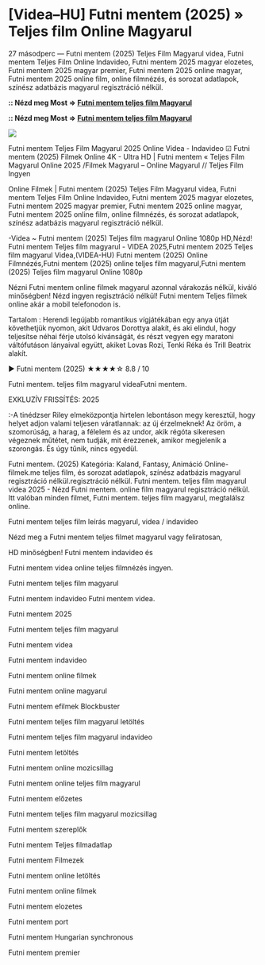 # [Videa–HU] Futni mentem (2025) » Teljes film Online Magyarul

27 másodperc — Futni mentem (2025) Teljes Film Magyarul videa, Futni mentem Teljes Film Online Indavideo, Futni mentem 2025 magyar elozetes, Futni mentem 2025 magyar premier, Futni mentem 2025 online magyar, Futni mentem 2025 online film, online filmnézés, és sorozat adatlapok, színész adatbázis magyarul regisztráció nélkül.

**:: Nézd meg Most => [Futni mentem teljes film Magyarul](https://t.co/0eT5CZ5W6g)**

**:: Nézd meg Most => [Futni mentem teljes film Magyarul](https://t.co/0eT5CZ5W6g)**

<p dir="auto"><a href="https://t.co/0eT5CZ5W6g" title="GITHUB" rel="nofollow"><img src="https://i.imgur.com/jhNGoEt.gif" style="max-width: 100%;"></a></p>

Futni mentem Teljes Film Magyarul 2025 Online Videa - Indavideo ☑ Futni mentem (2025) Filmek Online 4K - Ultra HD | Futni mentem « Teljes Film Magyarul Online 2025 /Filmek Magyarul – Online Magyarul // Teljes Film Ingyen

Online Filmek | Futni mentem (2025) Teljes Film Magyarul videa, Futni mentem Teljes Film Online Indavideo, Futni mentem 2025 magyar elozetes, Futni mentem 2025 magyar premier, Futni mentem 2025 online magyar, Futni mentem 2025 online film, online filmnézés, és sorozat adatlapok, színész adatbázis magyarul regisztráció nélkül.

-Videa ~ Futni mentem (2025) Teljes film magyarul Online 1080p HD,Nézd! Futni mentem Teljes film magyarul - VIDEA 2025,Futni mentem 2025 Teljes film magyarul Videa,(VIDEA-HU) Futni mentem (2025) Online Filmnézés,Futni mentem (2025) online teljes film magyarul,Futni mentem (2025) Teljes film magyarul Online 1080p

Nézni Futni mentem online filmek magyarul azonnal várakozás nélkül, kiváló minőségben! Nézd ingyen regisztráció nélkül! Futni mentem Teljes filmek online akár a mobil telefonodon is.

Tartalom : Herendi legújabb romantikus vígjátékában egy anya útját követhetjük nyomon, akit Udvaros Dorottya alakít, és aki elindul, hogy teljesítse néhai férje utolsó kívánságát, és részt vegyen egy maratoni váltófutáson lányaival együtt, akiket Lovas Rozi, Tenki Réka és Trill Beatrix alakít.

▶️ Futni mentem (2025) ★★★★☆ 8.8 / 10

Futni mentem. teljes film magyarul videaFutni mentem.

EXKLUZÍV FRISSÍTÉS: 2025

:-A tinédzser Riley elmeközpontja hirtelen lebontáson megy keresztül, hogy helyet adjon valami teljesen váratlannak: az új érzelmeknek! Az öröm, a szomorúság, a harag, a félelem és az undor, akik régóta sikeresen végeznek műtétet, nem tudják, mit érezzenek, amikor megjelenik a szorongás. És úgy tűnik, nincs egyedül.

Futni mentem. (2025) Kategória: Kaland, Fantasy, Animáció Online-filmek.me teljes film, és sorozat adatlapok, színész adatbázis magyarul regisztráció nélkül.regisztráció nélkül. Futni mentem. teljes film magyarul videa 2025 - Nézd Futni mentem. online film magyarul regisztráció nélkül. Itt valóban minden filmet, Futni mentem. teljes film magyarul, megtalálsz online.

Futni mentem teljes film leírás magyarul, videa / indavideo

Nézd meg a Futni mentem teljes filmet magyarul vagy feliratosan, 

HD minőségben! Futni mentem indavideo és 

Futni mentem videa online teljes filmnézés ingyen. 

Futni mentem teljes film magyarul 

Futni mentem indavideo Futni mentem videa.

Futni mentem 2025

Futni mentem teljes film magyarul

Futni mentem videa

Futni mentem indavideo

Futni mentem online filmek

Futni mentem online magyarul

Futni mentem efilmek Blockbuster

Futni mentem teljes film magyarul letöltés

Futni mentem teljes film magyarul indavideo

Futni mentem letöltés

Futni mentem online mozicsillag

Futni mentem online teljes film magyarul

Futni mentem előzetes

Futni mentem teljes film magyarul mozicsillag

Futni mentem szereplők

Futni mentem Teljes filmadatlap

Futni mentem Filmezek

Futni mentem online letöltés

Futni mentem online filmek

Futni mentem elozetes

Futni mentem port

Futni mentem Hungarian synchronous

Futni mentem premier
